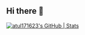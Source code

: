 ## Hi there 👋

<!--
**atul171223/atul171223** is a ✨ _special_ ✨ repository because its `README.md` (this file) appears on your GitHub profile.

Here are some ideas to get you started:

- 🔭 I’m currently working on ...
- 🌱 I’m currently learning ...
- 👯 I’m looking to collaborate on ...
- 🤔 I’m looking for help with ...
- 💬 Ask me about ...
- 📫 How to reach me: ...
- 😄 Pronouns: ...
- ⚡ Fun fact: ...
-->
[![atul171623's GitHub | Stats](https://stats.quine.sh/atul171623/github?theme=dark)](https://quine.sh?utm_source=widgets&utm_campaign=atul171623)
